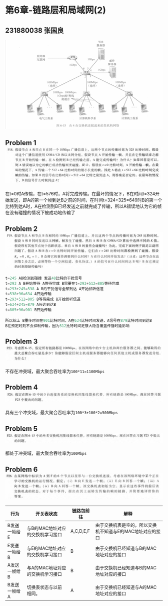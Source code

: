 # 第6章-链路层和局域网(2)

## 231880038 张国良
![alt text](image-6.png)
## Problem 1![alt text](image.png)

在t=0时A传输，在t=576时，A将完成传输。在最坏的情况下，B在时间t=324开始发送，即A的第一个帧到达B之前的时间，在时间t=324+325=649时B的第一个比特到达A时，A在检测到B已经发送之前就完成了传输，所以A错误地认为它的帧在没有碰撞的情况下被成功地传输了

## Problem 2![alt text](image-1.png)

```c
t=245 AB检测到碰撞 发送48比特的干扰信号
t=293 A B开始等待 A等待完成 B需要在t=293+512=805等待完成
t=293+245=538 A B的干扰信号全部到达 A开始侦听信道
t=538+96=634 A开始传输
t=293+512=805 B等待完成 B开始侦听信道
t=634+245=879 A传达到达B
t=805+96=901 B开始传输

所以综上 B重传时间在901比特时间，A在634比特时间发送，A信号在879比特时间到达B
B在预定时刻不会抑制传输，因为512比特时间足够大隐含覆盖传播时延影响

```

## Problem 3![alt text](image-2.png)

不存在冲突域，最大聚合吞吐率为`100*11=1100Mbps`

## Problem 4![alt text](image-3.png)

具有三个冲突域，最大聚合吞吐率为`100*3+100*2=500Mbps`

## Problem 5![alt text](image-4.png)

都处于冲突域，最大聚合吞吐率为`100Mbps`

## Problem 6![alt text](image-5.png)

| 行为         | 开关表状态                       | 链路包前往 | 解释                                                       |
| ------------ | -------------------------------- | ---------- | ---------------------------------------------------------- |
| B发送一帧给E | 与B的MAC地址对应的交换机学习接口 | A,C,D,E,F  | 由于交换机表是空的，所以交换机不知道与E的MAC地址对应的接口 |
| E发送一帧给B | 与E的MAC地址对应的交换机学习接口 | B          | 由于交换机已经知道与B的MAC地址对应的接口                   |
| A发送一帧给B | 与A的MAC地址对应的交换机学习接口 | B          | 由于交换机已经知道与B的MAC地址对应的接口                   |
| B发送一帧给A | 切换表状态与以前相同。           | A          | 由于交换机已经知道与A的MAC地址对应的接口                   |